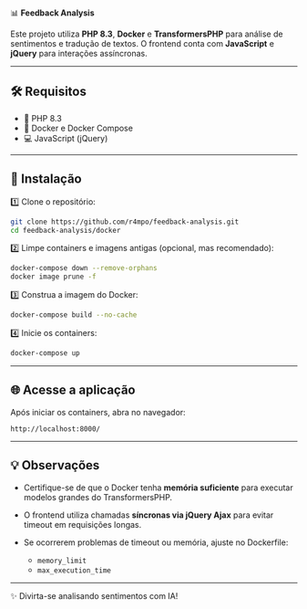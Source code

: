 📊 **Feedback Analysis**

Este projeto utiliza **PHP 8.3**, **Docker** e **TransformersPHP** para análise de sentimentos e tradução de textos. O frontend conta com **JavaScript** e **jQuery** para interações assíncronas.

---

## 🛠 Requisitos

* 🐘 PHP 8.3
* 🐳 Docker e Docker Compose
* 💻 JavaScript (jQuery)

---

## 🚀 Instalação

1️⃣ Clone o repositório:

```bash
git clone https://github.com/r4mpo/feedback-analysis.git
cd feedback-analysis/docker
```

2️⃣ Limpe containers e imagens antigas (opcional, mas recomendado):

```bash
docker-compose down --remove-orphans
docker image prune -f
```

3️⃣ Construa a imagem do Docker:

```bash
docker-compose build --no-cache
```

4️⃣ Inicie os containers:

```bash
docker-compose up
```

---

## 🌐 Acesse a aplicação

Após iniciar os containers, abra no navegador:

```
http://localhost:8000/
```

---

## 💡 Observações

* Certifique-se de que o Docker tenha **memória suficiente** para executar modelos grandes do TransformersPHP.
* O frontend utiliza chamadas **síncronas via jQuery Ajax** para evitar timeout em requisições longas.
* Se ocorrerem problemas de timeout ou memória, ajuste no Dockerfile:

  * `memory_limit`
  * `max_execution_time`

---

✨ Divirta-se analisando sentimentos com IA!